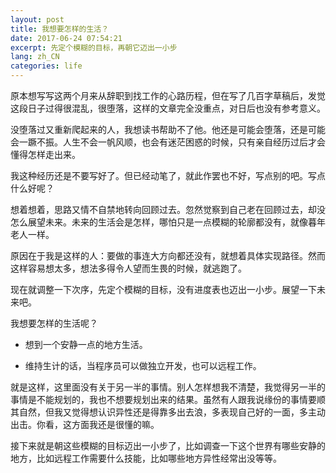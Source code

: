 ```yaml
---
layout: post
title: 我想要怎样的生活？
date: 2017-06-24 07:54:21
excerpt: 先定个模糊的目标，再朝它迈出一小步
lang: zh_CN
categories: life
---
```


原本想写写这两个月来从辞职到找工作的心路历程，但在写了几百字草稿后，发觉这段日子过得很混乱，很堕落，这样的文章完全没重点，对日后也没有参考意义。

没堕落过又重新爬起来的人，我想读书帮助不了他。他还是可能会堕落，还是可能会一蹶不振。人生不会一帆风顺，也会有迷茫困惑的时候，只有亲自经历过后才会懂得怎样走出来。

我这种经历还是不要写好了。但已经动笔了，就此作罢也不好，写点别的吧。写点什么好呢？

想着想着，思路又情不自禁地转向回顾过去。忽然觉察到自己老在回顾过去，却没怎么展望未来。未来的生活会是怎样，哪怕只是一点模糊的轮廓都没有，就像暮年老人一样。

原因在于我是这样的人：要做的事连大方向都还没有，就想着具体实现路径。然而这样容易想太多，想法多得令人望而生畏的时候，就逃跑了。

现在就调整一下次序，先定个模糊的目标，没有进度表也迈出一小步。展望一下未来吧。

我想要怎样的生活呢？

- 想到一个安静一点的地方生活。

- 维持生计的话，当程序员可以做独立开发，也可以远程工作。

就是这样，这里面没有关于另一半的事情。别人怎样想我不清楚，我觉得另一半的事情是不能规划的，我也不想要规划出来的结果。虽然有人跟我说缘份的事情要顺其自然，但我又觉得想认识异性还是得靠多出去浪，多表现自己好的一面，多主动出击。你看，这方面我还是很懂的嘛。

接下来就是朝这些模糊的目标迈出一小步了，比如调查一下这个世界有哪些安静的地方，比如远程工作需要什么技能，比如哪些地方异性经常出没等等。